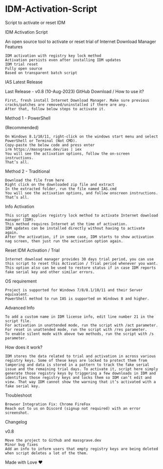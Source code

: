# IDM-Activation-Script
Script to activate or reset IDM 

IDM Activation Script

An open source tool to activate or reset trial of Internet Download Manager
Features

    IDM activation with registry key lock method
    Activation persists even after installing IDM updates
    IDM trial reset
    Fully open source
    Based on transparent batch script

IAS Latest Release

Last Release - v0.8 (10-Aug-2023)
GitHub
Download / How to use it?

    First, fresh install Internet Download Manager. Make sure previous cracks/patches are removed/uninstalled if there are any.
    After that, follow below steps to activate it.

Method 1 - PowerShell

(Recommended)

    On Windows 8.1/10/11, right-click on the windows start menu and select PowerShell or Terminal (Not CMD).
    Copy-paste the below code and press enter
    irm https://massgrave.dev/ias | iex
    You will see the activation options, follow the on-screen instructions.
    That’s all.

Method 2 - Traditional

    Download the file from here
    Right click on the downloaded zip file and extract
    In the extracted folder, run the file named IAS.cmd
    You will see the activation options, and follow onscreen instructions.
    That’s all.

Info
Activation

    This script applies registry lock method to activate Internet download manager (IDM).
    This method requires Internet at the time of activation.
    IDM updates can be installed directly without having to activate again.
    After the activation, if in some case, IDM starts to show activation nag screen, then just run the activation option again.

Reset IDM Activation / Trial

    Internet download manager provides 30 days trial period, you can use this script to reset this Activation / Trial period whenever you want.
    This option also can be used to restore status if in case IDM reports fake serial key and other similar errors.

OS requirement

    Project is supported for Windows 7/8/8.1/10/11 and their Server equivalent.
    PowerShell method to run IAS is supported on Windows 8 and higher.

Advanced Info

    To add a custom name in IDM license info, edit line number 21 in the script file.
    For activation in unattended mode, run the script with /act parameter.
    For reset in unattended mode, run the script with /res parameter.
    To enable silent mode with above two methods, run the script with /s parameter.

How does it work?

    IDM stores the data related to trial and activation in across various registry keys. Some of these keys are locked to protect them from tampering and data is stored in a pattern to track the fake serial issue and the remaining trial days. To activate it, script here simply generate those registry keys by triggering a few downloads in IDM and identifies those registry keys and locks them so IDM can’t edit and view. That way IDM cannot show the warning that it’s activated with a fake serial key.

Troubleshoot

    Browser Integration Fix: Chrome FireFox
    Reach out to us on Discord (signup not required) with an error screenshot.

Changelog

v0.8

    Move the project to Github and massgrave.dev
    Minor bug fixes
    Add an info to inform users that empty registry keys are being deleted when script deletes a lot of the them.



Made with Love ❤️


